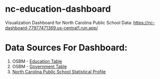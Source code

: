 # nc-education-dashboard
Visualization Dashboard for North Carolina Public School Data: https://nc-dashboard-77977471369.us-central1.run.app/

# Data Sources For Dashboard:
  1. OSBM - [Education Table](https://linc.osbm.nc.gov/explore/dataset/education/table)
  2. OSBM - [Government Table](https://linc.osbm.nc.gov/explore/dataset/government/table/) 
  3. [North Carolina Public School Statistical Profile
](http://apps.schools.nc.gov/ords/f?p=145:1::::::)
